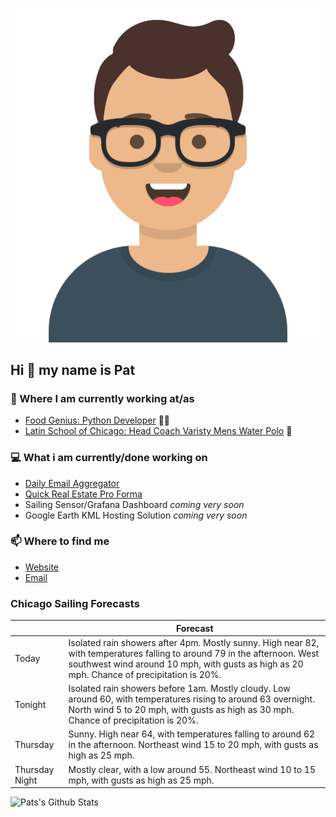 [![Social banner for p-j-falconer](https://raw.githubusercontent.com/P-J-FALCONER/P-J-FALCONER/master/assets/avataaars.svg)](https://patfalconer.com/)
## Hi :wave: my name is Pat

### 💼 Where I am currently working at/as
- [Food Genius: Python Developer](https://getfoodgenius.com/) 🍔🐍
- [Latin School of Chicago: Head Coach Varisty Mens Water Polo](https://www.latinschool.org/) 🤽


### 💻 What i am currently/done working on
 - [Daily Email Aggregator](https://github.com/P-J-FALCONER/dott_daily_mail)
 - [Quick Real Estate Pro Forma](https://github.com/P-J-FALCONER/henry)
 - Sailing Sensor/Grafana Dashboard *coming very soon*
 - Google Earth KML Hosting Solution *coming very soon*

### 📫 Where to find me
 - [Website](https://patfalconer.com/)
 - [Email](mailto:patrick.j.falconer@gmail.com)


### Chicago Sailing Forecasts
|   | Forecast  |
|---|---|
| Today | Isolated rain showers after 4pm. Mostly sunny. High near 82, with temperatures falling to around 79 in the afternoon. West southwest wind around 10 mph, with gusts as high as 20 mph. Chance of precipitation is 20%. |
| Tonight | Isolated rain showers before 1am. Mostly cloudy. Low around 60, with temperatures rising to around 63 overnight. North wind 5 to 20 mph, with gusts as high as 30 mph. Chance of precipitation is 20%. |
| Thursday | Sunny. High near 64, with temperatures falling to around 62 in the afternoon. Northeast wind 15 to 20 mph, with gusts as high as 25 mph. |
| Thursday Night | Mostly clear, with a low around 55. Northeast wind 10 to 15 mph, with gusts as high as 25 mph. |

![Pats's Github Stats](https://github-readme-stats.vercel.app/api?username=p-j-falconer&show_icons=true&theme=radical)

